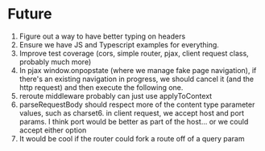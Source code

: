 # Future
1. Figure out a way to have better typing on headers
2. Ensure we have JS and Typescript examples for everything.
3. Improve test coverage (cors, simple router, pjax, client request class, probably much more)
4. In pjax window.onpopstate (where we manage fake page navigation), if there's an existing navigation in progress, we should cancel it (and the http request) and then execute the following one.
5. reroute middleware probably can just use applyToContext
6. parseRequestBody should respect more of the content type parameter values, such as charset6. in client request, we accept host and port params. I think port would be better as part of the host... or we could accept either option
7.  It would be cool if the router could fork a route off of a query param